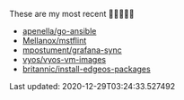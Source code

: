 These are my most recent 🌟🌟🌟🌟🌟

* [apenella/go-ansible](https://github.com/apenella/go-ansible)
* [Mellanox/mstflint](https://github.com/Mellanox/mstflint)
* [mpostument/grafana-sync](https://github.com/mpostument/grafana-sync)
* [vyos/vyos-vm-images](https://github.com/vyos/vyos-vm-images)
* [britannic/install-edgeos-packages](https://github.com/britannic/install-edgeos-packages)

Last updated: 2020-12-29T03:24:33.527492
